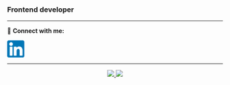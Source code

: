 ### Frontend developer 
<hr>

🔗&nbsp;**Connect with me:**
<p align="left">
<a href="https://www.linkedin.com/in/helga-b%C3%B6rjesson-8342a8128/">
<img align="center" src="https://raw.githubusercontent.com/helgaborje/helgaborje/main/Images/linkedin.png" alt="linkedin" height="40" width="40" /></a>
<hr>
<p align="center">
  <a href="https://skillicons.dev">
    <img src="https://skillicons.dev/icons?i=git,angular,ts,react,js,bootstrap,html,css,sass,vscode,gitlab,firebase" />
    <img src="https://skillicons.dev/icons?i=figma,ai,pr,ae,ps,xd" />
  </a>
</p>

<!--
**helgaborje/helgaborje** is a ✨ _special_ ✨ repository because its `README.md` (this file) appears on your GitHub profile.

Here are some ideas to get you started:

- 🔭 I’m currently working on ...
- 🌱 I’m currently learning ...
- 👯 I’m looking to collaborate on ...
- 🤔 I’m looking for help with ...
- 💬 Ask me about ...
- 📫 How to reach me: ...
- 😄 Pronouns: ...
- ⚡ Fun fact: ...
 
-->
